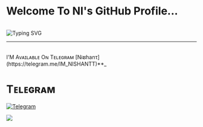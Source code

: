  # Welcome To NI's GitHub Profile...
<p align="center">
  <a href="https://github.com/NIXBOTZ/readme-typing-svg">

</a>
</p>
<p align="Right"> <img 
<h1 align="center">
          

</h1>

![Typing SVG](https://readme-typing-svg.herokuapp.com/?lines=Hello+My+Name+is+Nishant+;You+can+see+the+bots+made+by+me+by+going+to+Telegram;Thanks+For+Visiting+Github+Profile+!!;)
</p>


<hr/>
<br>
I'M Aᴠᴀɪʟᴀʙʟᴇ Oɴ Tᴇʟᴇɢʀᴀᴍ [NᎥຮhanτ](https://telegram.me/IM_NISHANTT)**_

# Tᴇʟᴇɢʀᴀᴍ
<p align="left">
<a href="https://telegram.me/NIXBOTZ"><img alt="Telegram" src="https://img.shields.io/badge/NIXBOTZ-2CA5E0?style=for-the-badge&logo=telegram&logoColor=white"/></a>
</p>

<img src="https://user-images.githubusercontent.com/73097560/115834477-dbab4500-a447-11eb-908a-139a6edaec5c.gif">

</div>
